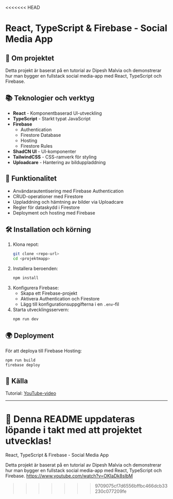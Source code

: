 <<<<<<< HEAD
# React, TypeScript & Firebase - Social Media App

## 📌 Om projektet

Detta projekt är baserat på en tutorial av Dipesh Malvia och demonstrerar hur man bygger en fullstack social media-app med React, TypeScript och Firebase.

## 📚 Teknologier och verktyg

- **React** - Komponentbaserad UI-utveckling
- **TypeScript** - Starkt typat JavaScript
- **Firebase**
  - Authentication
  - Firestore Database
  - Hosting
  - Firestore Rules
- **ShadCN UI** - UI-komponenter
- **TailwindCSS** - CSS-ramverk för styling
- **Uploadcare** - Hantering av bilduppladdning

## 🚀 Funktionalitet

- Användarautentisering med Firebase Authentication
- CRUD-operationer med Firestore
- Uppladdning och hämtning av bilder via Uploadcare
- Regler för dataskydd i Firestore
- Deployment och hosting med Firebase

## 🛠 Installation och körning

1. Klona repot:
   ```bash
   git clone <repo-url>
   cd <projektmapp>
   ```
2. Installera beroenden:
   ```bash
   npm install
   ```
3. Konfigurera Firebase:
   - Skapa ett Firebase-projekt
   - Aktivera Authentication och Firestore
   - Lägg till konfigurationsuppgifterna i en `.env`-fil
4. Starta utvecklingsservern:
   ```bash
   npm run dev
   ```

## 🌍 Deployment

För att deploya till Firebase Hosting:

```bash
npm run build
firebase deploy
```

## 📜 Källa

Tutorial: [YouTube-video](https://www.youtube.com/watch?v=<tutorial-video-url>)

---

📌 **Denna README uppdateras löpande i takt med att projektet utvecklas!**
=======
React, TypeScript & Firebase - Social Media App



Detta projekt är baserat på en tutorial av Dipesh Malvia och demonstrerar hur man bygger en fullstack social media-app med React, TypeScript och Firebase.
https://www.youtube.com/watch?v=OKIaDk8sIbM

>>>>>>> 9709075cf7d6556bffbc466dcb33230c077209fe
